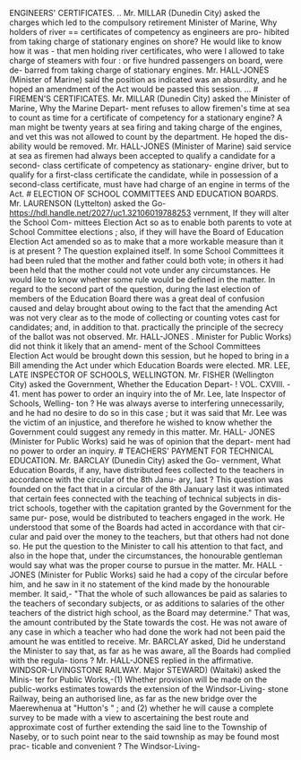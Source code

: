 ENGINEERS' CERTIFICATES. .. Mr. MILLAR (Dunedin City) asked the charges which led to the compulsory retirement Minister of Marine, Why holders of river == certificates of competency as engineers are pro- hibited from taking charge of stationary engines on shore? He would like to know how it was \- that men holding river certificates, who were I allowed to take charge of steamers with four : or five hundred passengers on board, were de- barred from taking charge of stationary engines. Mr. HALL-JONES (Minister of Marine) said the position as indicated was an absurdity, and he hoped an amendment of the Act would be passed this session. ... # FIREMEN'S CERTIFICATES. Mr. MILLAR (Dunedin City) asked the Minister of Marine, Why the Marine Depart- ment refuses to allow firemen's time at sea to count as time for a certificate of competency for a stationary engine? A man might be twenty years at sea firing and taking charge of the engines, and vet this was not allowed to count by the department. He hoped the dis- ability would be removed. Mr. HALL-JONES (Minister of Marine) said service at sea as firemen had always been accepted to qualify a candidate for a second- class certificate of competency as stationary- engine driver, but to qualify for a first-class certificate the candidate, while in possession of a second-class certificate, must have had charge of an engine in terms of the Act. # ELECTION OF SCHOOL COMMITTEES AND EDUCATION BOARDS. Mr. LAURENSON (Lyttelton) asked the Go- https://hdl.handle.net/2027/uc1.32106019788253 vernment, If they will alter the School Com- mittees Election Act so as to enable both parents to vote at School Committee elections ; also, if they will have the Board of Education Election Act amended so as to make that a more workable measure than it is at present ? The question explained itself. In some School Committees it had been ruled that the mother and father could both vote; in others it had been held that the mother could not vote under any circumstances. He would like to know whether some rule would be defined in the matter. In regard to the second part of the question, during the last election of members of the Education Board there was a great deal of confusion caused and delay brought about owing to the fact that the amending Act was not very clear as to the mode of collecting or counting votes cast for candidates; and, in addition to that. practically the principle of the secrecy of the ballot was not observed. Mr. HALL-JONES . Minister for Public Works) did not think it likely that an amend- ment of the School Committees Election Act would be brought down this session, but he hoped to bring in a Bill amending the Act under which Education Boards were elected. MR. LEE, LATE INSPECTOR OF SCHOOLS, WELLINGTON. Mr. FISHER (Wellington City) asked the Government, Whether the Education Depart- ! VOL. CXVIII. - 41. ment has power to order an inquiry into the of Mr. Lee, late Inspector of Schools, Welling- ton ? He was always averse to interfering unnecessarily, and he had no desire to do so in this case ; but it was said that Mr. Lee was the victim of an injustice, and therefore he wished to know whether the Government could suggest any remedy in this matter. Mr. HALL- JONES (Minister for Public Works) said he was of opinion that the depart- ment had no power to order an inquiry. # TEACHERS' PAYMENT FOR TECHNICAL EDUCATION. Mr. BARCLAY (Dunedin City) asked the Go- vernment, What Education Boards, if any, have distributed fees collected to the teachers in accordance with the circular of the 8th Janu- ary, last ? This question was founded on the fact that in a circular of the 8th January last it was intimated that certain fees connected with the teaching of technical subjects in dis- trict schools, together with the capitation granted by the Government for the same pur- pose, would be distributed to teachers engaged in the work. He understood that some of the Boards had acted in accordance with that cir- cular and paid over the money to the teachers, but that others had not done so. He put the question to the Minister to call his attention to that fact, and also in the hope that, under the circumstances, the honourable gentleman would say what was the proper course to pursue in the matter. Mr. HALL - JONES (Minister for Public Works) said he had a copy of the circular before him, and he saw in it no statement of the kind made by the honourable member. It said,- "That the whole of such allowances be paid as salaries to the teachers of secondary subjects, or as additions to salaries of the other teachers of the district high school, as the Board may determine." That was, the amount contributed by the State towards the cost. He was not aware of any case in which a teacher who had done the work had not been paid the amount he was entitled to receive. Mr. BARCLAY asked, Did he understand the Minister to say that, as far as he was aware, all the Boards had complied with the regula- tions ? Mr. HALL-JONES replied in the affirmative. WINDSOR-LIVINGSTONE RAILWAY. Major STEWARD) (Waitaki) asked the Minis- ter for Public Works,-(1) Whether provision will be made on the public-works estimates towards the extension of the Windsor-Living- stone Railway, being an authorised line, as far as the new bridge over the Maerewhenua at "Hutton's " ; and (2) whether he will cause a complete survey to be made with a view to ascertaining the best route and approximate cost of further extending the said line to the Township of Naseby, or to such point near to the said township as may be found most prac- ticable and convenient ? The Windsor-Living- 